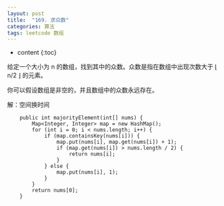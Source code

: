```yaml
---
layout: post
title:  "169. 求众数"
categories: 算法
tags: leetcode 数组
---
```


* content
{:toc}


给定一个大小为 n 的数组，找到其中的众数。众数是指在数组中出现次数大于 ⌊ n/2 ⌋ 的元素。

你可以假设数组是非空的，并且数组中的众数永远存在。

<!--more-->

解：空间换时间

```
    public int majorityElement(int[] nums) {
        Map<Integer, Integer> map = new HashMap();
        for (int i = 0; i < nums.length; i++) {
            if (map.containsKey(nums[i])) {
                map.put(nums[i], map.get(nums[i]) + 1);
                if (map.get(nums[i]) > nums.length / 2) {
                    return nums[i];
                }
            } else {
                map.put(nums[i], 1);
            }
        }
        return nums[0];
    }
```